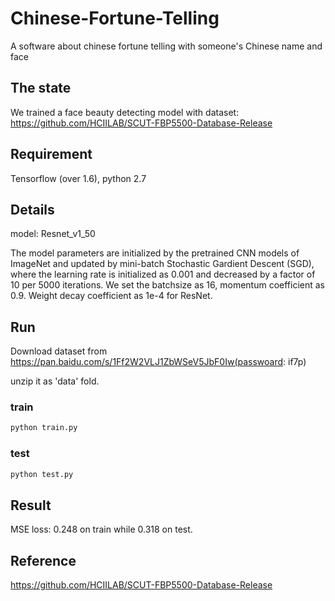 # Chinese-Fortune-Telling
A software about chinese fortune telling with someone's Chinese name and face
## The state
We trained a face beauty detecting model with dataset: https://github.com/HCIILAB/SCUT-FBP5500-Database-Release
## Requirement
Tensorflow (over 1.6), python 2.7
## Details
model: Resnet_v1_50


The model parameters are initialized by the pretrained CNN models of ImageNet and updated by mini-batch Stochastic Gardient Descent (SGD), where the learning rate is initialized as 0.001 and decreased by a factor of 10 per 5000 iterations. We set the batchsize as 16, momentum coefficient as 0.9. Weight decay coefficient as 1e-4 for ResNet.

## Run
Download dataset from https://pan.baidu.com/s/1Ff2W2VLJ1ZbWSeV5JbF0Iw(passwoard: if7p)

unzip it as 'data' fold.
### train
```Bash
python train.py
```
### test
```Bash
python test.py
```
## Result
MSE loss: 0.248 on train while 0.318 on test.

## Reference
https://github.com/HCIILAB/SCUT-FBP5500-Database-Release
